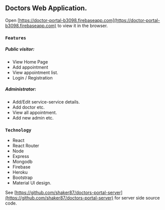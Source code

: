 ## Doctors Web Application.

Open [https://doctor-portal-b3098.firebaseapp.com](https://doctor-portal-b3098.firebaseapp.com) to view it in the browser.


### `Features`

##### Public visitor:
-	View Home Page
-	Add appointment
- View appointment list.
-	Login / Registration 

##### Administrator:
- Add/Edit service-service details.
- Add doctor etc.
- View all appointment.
- Add new admin etc.


### `Technology` 
- React
- React Router
- Node
- Express
- Mongodb
- Firebase
- Heroku
- Bootstrap
- Material UI design.


See [https://github.com/shaker87/doctors-portal-server](https://github.com/shaker87/doctors-portal-server) for server side source code.



